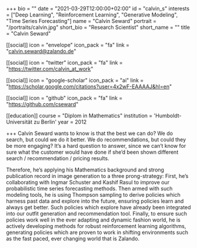 +++
bio = ""
date = "2021-03-29T12:00:00+02:00"
id = "calvin_s"
interests = ["Deep Learning", "Reinforcement Learning", "Generative Modeling", "Time Series Forecasting"]
name = "Calvin Seward"
portrait = "/portraits/calvin.jpg"
short_bio = "Research Scientist"
short_name = ""
title = "Calvin Seward"

[[social]]
    icon = "envelope"
    icon_pack = "fa"
    link = "calvin.seward@zalando.de"

[[social]]
    icon = "twitter"
    icon_pack = "fa"
    link = "https://twitter.com/calvin_at_work"

[[social]]
    icon = "google-scholar"
    icon_pack = "ai"
    link = "https://scholar.google.com/citations?user=4x2wF-EAAAAJ&hl=en"

[[social]]
    icon = "github"
    icon_pack = "fa"
    link = "https://github.com/cseward"

[[education]]
    course = "Diplom in Mathematics"
    institution = 'Humboldt-Universität zu Berlin'
    year = 2012

+++
Calvin Seward wants to know is that the best we can do? We do search,
but could we do it better. We do recommendations, but could they be 
more engaging? It’s a hard question to answer, since we can’t know for
sure what the customer would have done if she’d been shown different
search / recommendation / pricing results.

Therefore, he’s applying his Mathematics background and strong publication
record in image generation to a three prong-strategy: First, he’s collaborating
with Ingmar Schuster and Kashif Rasul to improve our probabilistic time series
forecasting methods. Then armed with such modeling tools, he is using Thompson
sampling to derive policies which harness past data and explore into the future,
ensuring policies learn and always get better. Such policies which explore have
already been integrated into our outfit generation and recommendation tool.
Finally, to ensure such policies work well in the ever adapting and dynamic fashion world,
he is actively developing methods for robust reinforcement learning algorithms,
generating policies which are proven to work in shifting environments such as the fast paced,
ever changing world that is Zalando.





